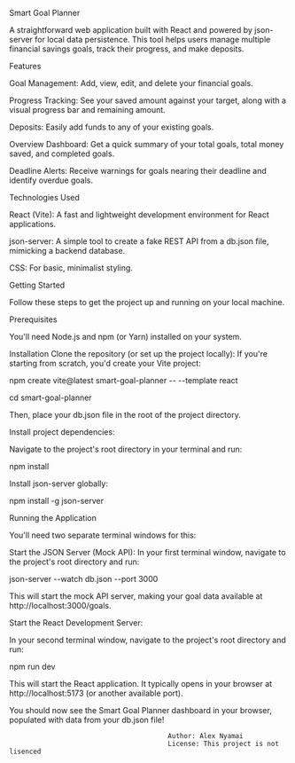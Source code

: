 Smart Goal Planner

A straightforward web application built with React and powered by json-server for local data persistence. This tool helps users manage multiple financial savings goals, track their progress, and make deposits.

Features

Goal Management: Add, view, edit, and delete your financial goals.

Progress Tracking: See your saved amount against your target, along with a visual progress bar and remaining amount.

Deposits: Easily add funds to any of your existing goals.

Overview Dashboard: Get a quick summary of your total goals, total money saved, and completed goals.

Deadline Alerts: Receive warnings for goals nearing their deadline and identify overdue goals.

Technologies Used

React (Vite): A fast and lightweight development environment for React applications.

json-server: A simple tool to create a fake REST API from a db.json file, mimicking a backend database.

CSS: For basic, minimalist styling.


Getting Started

Follow these steps to get the project up and running on your local machine.

Prerequisites

You'll need Node.js and npm (or Yarn) installed on your system.

Installation
Clone the repository (or set up the project locally):
If you're starting from scratch, you'd create your Vite project:


npm create vite@latest smart-goal-planner -- --template react

cd smart-goal-planner

Then, place your db.json file in the root of the project directory.

Install project dependencies:

Navigate to the project's root directory in your terminal and run:

npm install

Install json-server globally:

npm install -g json-server

Running the Application

You'll need two separate terminal windows for this:

Start the JSON Server (Mock API):
In your first terminal window, navigate to the project's root directory and run:

json-server --watch db.json --port 3000

This will start the mock API server, making your goal data available at http://localhost:3000/goals.

Start the React Development Server:

In your second terminal window, navigate to the project's root directory and run:

npm run dev

This will start the React application. It typically opens in your browser at http://localhost:5173 (or another available port).

You should now see the Smart Goal Planner dashboard in your browser, populated with data from your db.json file!

                                            
                                            
                                            
                                            Author: Alex Nyamai
                                            License: This project is not lisenced


